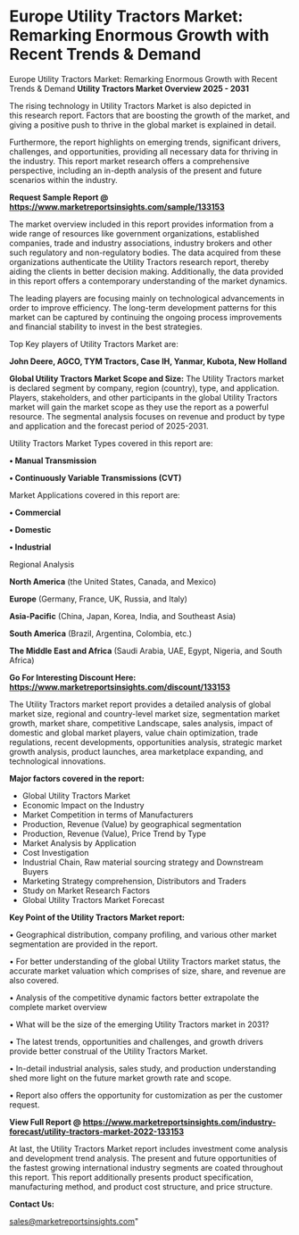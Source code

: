 # Europe Utility Tractors Market: Remarking Enormous Growth with Recent Trends & Demand
Europe Utility Tractors Market: Remarking Enormous Growth with Recent Trends & Demand
<Strong> Utility Tractors Market Overview 2025 - 2031</strong>

The rising technology in Utility Tractors Market is also depicted in this research report. Factors that are boosting the growth of the market, and giving a positive push to thrive in the global market is explained in detail.

Furthermore, the report highlights on emerging trends, significant drivers, challenges, and opportunities, providing all necessary data for thriving in the industry. This report market research offers a comprehensive perspective, including an in-depth analysis of the present and future scenarios within the industry.

<strong>Request Sample Report @ <a href=https://www.marketreportsinsights.com/sample/133153>https://www.marketreportsinsights.com/sample/133153</a></strong>

The market overview included in this report provides information from a wide range of resources like government organizations, established companies, trade and industry associations, industry brokers and other such regulatory and non-regulatory bodies. The data acquired from these organizations authenticate the Utility Tractors research report, thereby aiding the clients in better decision making. Additionally, the data provided in this report offers a contemporary understanding of the market dynamics.

The leading players are focusing mainly on technological advancements in order to improve efficiency. The long-term development patterns for this market can be captured by continuing the ongoing process improvements and financial stability to invest in the best strategies.

Top Key players of Utility Tractors Market are:

<strong>John Deere, AGCO, TYM Tractors, Case IH, Yanmar, Kubota, New Holland</strong>

<strong><b>Global Utility Tractors Market Scope and Size:</b></strong>
The Utility Tractors market is declared segment by company, region (country), type, and application. Players, stakeholders, and other participants in the global Utility Tractors market will gain the market scope as they use the report as a powerful resource. The segmental analysis focuses on revenue and product by type and application and the forecast period of 2025-2031.

Utility Tractors Market Types covered in this report are:

<strong>• Manual Transmission

• Continuously Variable Transmissions (CVT)</strong>

Market Applications covered in this report are:

<strong>• Commercial

• Domestic

• Industrial</strong> 

Regional Analysis

<strong>North America</strong> (the United States, Canada, and Mexico)

<strong>Europe</strong> (Germany, France, UK, Russia, and Italy)

<strong>Asia-Pacific</strong> (China, Japan, Korea, India, and Southeast Asia)

<strong>South America</strong> (Brazil, Argentina, Colombia, etc.)

<strong>The Middle East and Africa</strong> (Saudi Arabia, UAE, Egypt, Nigeria, and South Africa)

<strong>Go For Interesting Discount Here: <a href=https://www.marketreportsinsights.com/discount/133153>https://www.marketreportsinsights.com/discount/133153</a></strong>

The Utility Tractors market report provides a detailed analysis of global market size, regional and country-level market size, segmentation market growth, market share, competitive Landscape, sales analysis, impact of domestic and global market players, value chain optimization, trade regulations, recent developments, opportunities analysis, strategic market growth analysis, product launches, area marketplace expanding, and technological innovations.

<strong><b>Major factors covered in the report:</b></strong>
<ul>
  <li>Global Utility Tractors Market </li>
  <li>Economic Impact on the Industry</li>
  <li>Market Competition in terms of Manufacturers</li>
  <li>Production, Revenue (Value) by geographical segmentation</li>
  <li>Production, Revenue (Value), Price Trend by Type</li>
  <li>Market Analysis by Application</li>
  <li>Cost Investigation</li>
  <li>Industrial Chain, Raw material sourcing strategy and Downstream Buyers</li>
  <li>Marketing Strategy comprehension, Distributors and Traders</li>
  <li>Study on Market Research Factors</li>
  <li>Global Utility Tractors Market Forecast</li>
</ul>

<strong><b>Key Point of the Utility Tractors Market report:</b></strong>

• Geographical distribution, company profiling, and various other market segmentation are provided in the report.

• For better understanding of the global Utility Tractors market status, the accurate market valuation which comprises of size, share, and revenue are also covered.

• Analysis of the competitive dynamic factors better extrapolate the complete market overview

• What will be the size of the emerging Utility Tractors market in 2031?

• The latest trends, opportunities and challenges, and growth drivers provide better construal of the Utility Tractors Market.

• In-detail industrial analysis, sales study, and production understanding shed more light on the future market growth rate and scope.

• Report also offers the opportunity for customization as per the customer request.

<strong><b>View Full Report @ <a href=https://www.marketreportsinsights.com/industry-forecast/utility-tractors-market-2022-133153>https://www.marketreportsinsights.com/industry-forecast/utility-tractors-market-2022-133153</a></b></strong>


At last, the Utility Tractors Market report includes investment come analysis and development trend analysis. The present and future opportunities of the fastest growing international industry segments are coated throughout this report. This report additionally presents product specification, manufacturing method, and product cost structure, and price structure.

<strong>Contact Us:</strong>

sales@marketreportsinsights.com"

